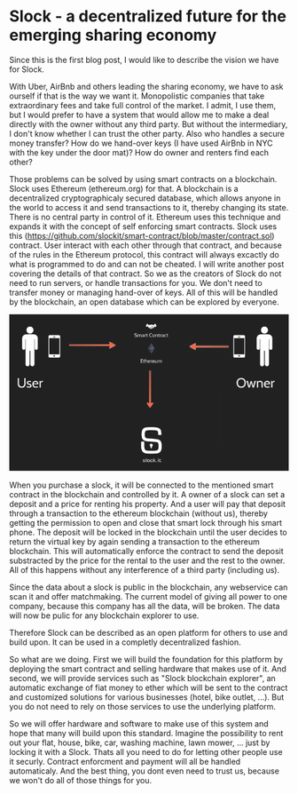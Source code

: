 # Slock - a decentralized future for the emerging sharing economy

Since this is the first blog post, I would like to describe the vision we have for Slock.

With Uber, AirBnb and others leading the sharing economy, we have to ask ourself if that is the way we want it.
Monopolistic companies that take extraordinary fees and take full control of the market. I admit, I use them, but I would prefer to have a system that would allow me to make a deal directly with the owner without any third party.
But without the intermediary, I don't know whether I can trust the other party. Also who handles a secure money transfer? How do we hand-over keys (I have used AirBnb in NYC with the key under the door mat)?
How do owner and renters find each other?

Those problems can be solved by using smart contracts on a blockchain. Slock uses Ethereum (ethereum.org) for that. A blockchain is a decentralized cryptographicaly secured database, which allows anyone in the world to access it 
and send transactions to it, thereby changing its state.
There is no central party in control of it. Ethereum uses this technique and expands it with the concept of self enforcing smart contracts. Slock uses this (https://github.com/slockit/smart-contract/blob/master/contract.sol) contract. User interact with each other through that contract, and because of the rules in the Ethereum protocol, this contract will always excactly do what is programmed to do and can not be cheated. I will write another post covering the details of that contract.
So we as the creators of Slock do not need to run servers, or handle transactions for you. We don't need to transfer money or managing hand-over of keys. All of this will be handled by the blockchain, an open database which can be explored by everyone.

![the slock.it concept](images/slock_concept.png "the slock.it concept")

When you purchase a slock, it will be connected to the mentioned smart contract in the blockchain and controlled by it. A owner of a slock can set a deposit and a price for renting his property. And a user will pay that deposit through a transaction to the ethereum blockchain (without us), thereby getting the permission to open and close that smart lock through his smart phone. The deposit will be locked in the blockchain until the user decides to return the virtual key by again sending a transaction to the ethereum blockchain. This will automatically enforce the contract to send the deposit substracted by the price for the rental to the user and the rest to the owner. All of this happens without any interference of a third party (including us).

Since the data about a slock is public in the blockchain, any webservice can scan it and offer matchmaking. The current model of giving all power to one company, because this company has all the data, will be broken. The data will now be pulic for any blockchain explorer to use.

Therefore Slock can be described as an open platform for others to use and build upon. It can be used in a completly decentralized fashion.

So what are we doing. First we will build the foundation for this platform by deploying the smart contract and selling hardware that makes use of it. And second, we will provide services such as "Slock blockchain explorer", an automatic exchange of fiat money to ether which will be sent to the contract and customized solutions for various businesses (hotel, bike outlet, ...). But you do not need to rely on those services to use the underlying platform.

So we will offer hardware and software to make use of this system and hope that many will build upon this standard.
Imagine the possibility to rent out your flat, house, bike, car, washing machine, lawn mower, ... just by locking it with a Slock. Thats all you need to do for letting other people use it securly. Contract enforcment and payment will all be handled automaticaly. And the best thing, you dont even need to trust us, because we won't do all of those things for you.
